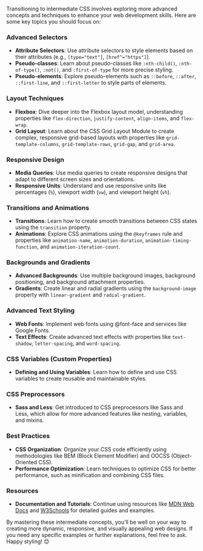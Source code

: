 Transitioning to intermediate CSS involves exploring more advanced concepts and techniques to enhance your web development skills. Here are some key topics you should focus on:

### Advanced Selectors
- **Attribute Selectors**: Use attribute selectors to style elements based on their attributes (e.g., `[type="text"]`, `[href^="https"]`).
- **Pseudo-classes**: Learn about pseudo-classes like `:nth-child()`, `:nth-of-type()`, `:not()`, and `:first-of-type` for more precise styling.
- **Pseudo-elements**: Explore pseudo-elements such as `::before`, `::after`, `::first-line`, and `::first-letter` to style parts of elements.

### Layout Techniques
- **Flexbox**: Dive deeper into the Flexbox layout model, understanding properties like `flex-direction`, `justify-content`, `align-items`, and `flex-wrap`.
- **Grid Layout**: Learn about the CSS Grid Layout Module to create complex, responsive grid-based layouts with properties like `grid-template-columns`, `grid-template-rows`, `grid-gap`, and `grid-area`.

### Responsive Design
- **Media Queries**: Use media queries to create responsive designs that adapt to different screen sizes and orientations.
- **Responsive Units**: Understand and use responsive units like percentages (`%`), viewport width (`vw`), and viewport height (`vh`).

### Transitions and Animations
- **Transitions**: Learn how to create smooth transitions between CSS states using the `transition` property.
- **Animations**: Explore CSS animations using the `@keyframes` rule and properties like `animation-name`, `animation-duration`, `animation-timing-function`, and `animation-iteration-count`.

### Backgrounds and Gradients
- **Advanced Backgrounds**: Use multiple background images, background positioning, and background attachment properties.
- **Gradients**: Create linear and radial gradients using the `background-image` property with `linear-gradient` and `radial-gradient`.

### Advanced Text Styling
- **Web Fonts**: Implement web fonts using @font-face and services like Google Fonts.
- **Text Effects**: Create advanced text effects with properties like `text-shadow`, `letter-spacing`, and `word-spacing`.

### CSS Variables (Custom Properties)
- **Defining and Using Variables**: Learn how to define and use CSS variables to create reusable and maintainable styles.

### CSS Preprocessors
- **Sass and Less**: Get introduced to CSS preprocessors like Sass and Less, which allow for more advanced features like nesting, variables, and mixins.

### Best Practices
- **CSS Organization**: Organize your CSS code efficiently using methodologies like BEM (Block Element Modifier) and OOCSS (Object-Oriented CSS).
- **Performance Optimization**: Learn techniques to optimize CSS for better performance, such as minification and combining CSS files.

### Resources
- **Documentation and Tutorials**: Continue using resources like [MDN Web Docs](https://developer.mozilla.org/en-US/docs/Web/CSS) and [W3Schools](https://www.w3schools.com/css/) for detailed guides and examples.

By mastering these intermediate concepts, you'll be well on your way to creating more dynamic, responsive, and visually appealing web designs. If you need any specific examples or further explanations, feel free to ask. Happy styling! 😊